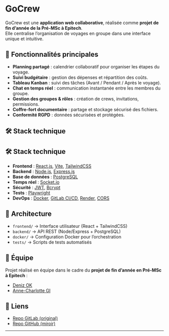 # GoCrew

GoCrew est une **application web collaborative**, réalisée comme **projet de fin d’année de la Pré-MSc à Epitech**.  
Elle centralise l’organisation de voyages en groupe dans une interface unique et intuitive.

## 🚀 Fonctionnalités principales
- **Planning partagé** : calendrier collaboratif pour organiser les étapes du voyage.  
- **Suivi budgétaire** : gestion des dépenses et répartition des coûts.  
- **Tableau Kanban** : suivi des tâches (Avant / Pendant / Après le voyage).  
- **Chat en temps réel** : communication instantanée entre les membres du groupe.  
- **Gestion des groupes & rôles** : création de crews, invitations, permissions.  
- **Coffre-fort documentaire** : partage et stockage sécurisé des fichiers.  
- **Conformité RGPD** : données sécurisées et protégées.  

## 🛠️ Stack technique
## 🛠️ Stack technique
- **Frontend** : [React.js](https://react.dev/), [Vite](https://vitejs.dev/), [TailwindCSS](https://tailwindcss.com/)  
- **Backend** : [Node.js](https://nodejs.org/), [Express.js](https://expressjs.com/)  
- **Base de données** : [PostgreSQL](https://www.postgresql.org/)  
- **Temps réel** : [Socket.io](https://socket.io/)  
- **Sécurité** : [JWT](https://jwt.io/), [Bcrypt](https://github.com/kelektiv/node.bcrypt.js)  
- **Tests** : [Playwright](https://playwright.dev/)  
- **DevOps** : [Docker](https://www.docker.com/), [GitLab CI/CD](https://docs.gitlab.com/ee/ci/), [Render](https://render.com/), [CORS](https://developer.mozilla.org/en-US/docs/Web/HTTP/CORS)  

## 📂 Architecture
- `frontend/` → Interface utilisateur (React + TailwindCSS)  
- `backend/` → API REST (Node/Express + PostgreSQL)  
- `docker/` → Configuration Docker pour l’orchestration  
- `tests/` → Scripts de tests automatisés  

## 👥 Équipe
Projet réalisé en équipe dans le cadre du **projet de fin d’année en Pré-MSc à Epitech** :  
- [Deniz OK](https://github.com/Deniz09OK)  
- [Anne-Charlotte GI](https://github.com/Annecha-gi)  

## 🔗 Liens
- [Repo GitLab (original)](https://gitlab.com/gocrew-group/GoCrew-project)  
- [Repo GitHub (miroir)](https://github.com/Deniz09OK/GoCrew)  

---
